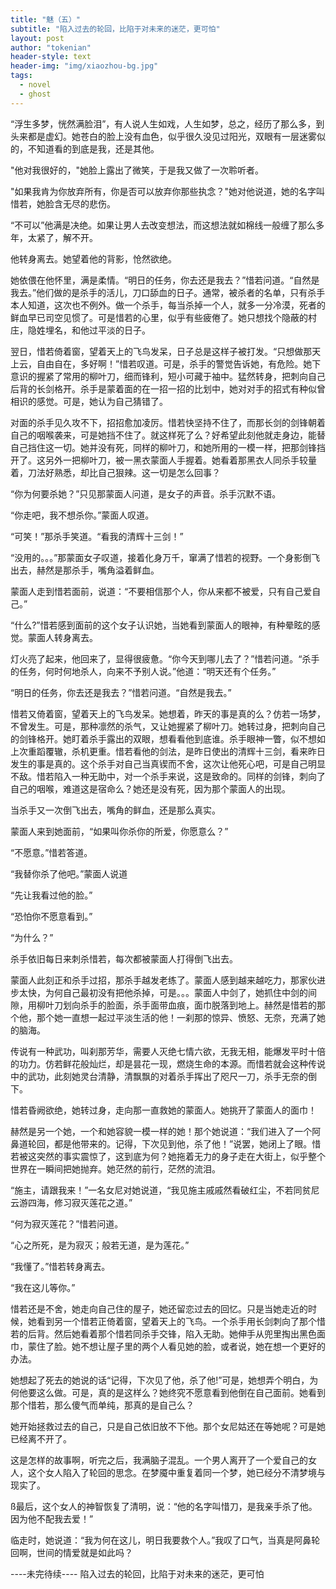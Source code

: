 ```yaml
---
title: "魅（五）"
subtitle: "陷入过去的轮回，比陷于对未来的迷茫，更可怕"
layout: post
author: "tokenian"
header-style: text
header-img: "img/xiaozhou-bg.jpg"
tags:
  - novel
  - ghost
---
```


“浮生多梦，恍然满脸泪”，有人说人生如戏，人生如梦，总之，经历了那么多，到头来都是虚幻。她苍白的脸上没有血色，似乎很久没见过阳光，双眼有一层迷雾似的，不知道看的到底是我，还是其他。

 "他对我很好的，"她脸上露出了微笑，于是我又做了一次聆听者。

 "如果我肯为你放弃所有，你是否可以放弃你那些执念？"她对他说道，她的名字叫惜若，她脸含无尽的悲伤。

 “不可以”他满是决绝。如果让男人去改变想法，而这想法就如棉线一般缠了那么多年，太紧了，解不开。

 他转身离去。她望着他的背影，怆然欲绝。

 她依偎在他怀里，满是柔情。“明日的任务，你去还是我去？”惜若问道。“自然是我去。”他们做的是杀手的活儿，刀口舔血的日子。通常，被杀者的名单，只有杀手本人知道，这次也不例外。做一个杀手，每当杀掉一个人，就多一分冷漠，死者的鲜血早已司空见惯了。可是惜若的心里，似乎有些疲倦了。她只想找个隐蔽的村庄，隐姓埋名，和他过平淡的日子。

翌日，惜若倚着窗，望着天上的飞鸟发呆，日子总是这样子被打发。“只想做那天上云，自由自在，多好啊！”惜若叹道。可是，杀手的警觉告诉她，有危险。她下意识的握紧了常用的柳叶刀，细而锋利，短小可藏于袖中。猛然转身，把刺向自己后背的长剑格开。杀手是蒙着面的在一招一招的比划中，她对对手的招式有种似曾相识的感觉。可是，她认为自己猜错了。

对面的杀手见久攻不下，招招愈加凌厉。惜若快坚持不住了，而那长剑的剑锋朝着自己的咽喉袭来，可是她挡不住了。就这样死了么？好希望此刻他就走身边，能替自己挡住这一切。她并没有死，同样的柳叶刀，和她所用的一模一样，把那剑锋挡开了。这另外一把柳叶刀，被一黑衣蒙面人手握着。她看着那黑衣人同杀手较量着，刀法好熟悉，却比自己狠辣。这一切是怎么回事？

“你为何要杀她？”只见那蒙面人问道，是女子的声音。杀手沉默不语。

 “你走吧，我不想杀你。”蒙面人叹道。

 “可笑！”那杀手笑道。“看我的清辉十三剑！”

“没用的。。。”那蒙面女子叹道，接着化身万千，窜满了惜若的视野。一个身影倒飞出去，赫然是那杀手，嘴角溢着鲜血。

蒙面人走到惜若面前，说道：“不要相信那个人，你从来都不被爱，只有自己爱自己。”

 “什么?”惜若感到面前的这个女子认识她，当她看到蒙面人的眼神，有种晕眩的感觉。蒙面人转身离去。

 灯火亮了起来，他回来了，显得很疲惫。“你今天到哪儿去了？”惜若问道。“杀手的任务，何时何地杀人，向来不予别人说。”他道：“明天还有个任务。”

 “明日的任务，你去还是我去？”惜若问道。“自然是我去。”

惜若又倚着窗，望着天上的飞鸟发呆。她想着，昨天的事是真的么？仿若一场梦，不曾发生。可是，那种凛然的杀气，又让她握紧了柳叶刀。她转过身，把刺向自己的剑锋格开。她盯着杀手露出的双眼，想看看他到底谁。杀手眼神一瞥，似不想如上次重蹈覆辙，杀机更重。惜若看他的剑法，是昨日使出的清辉十三剑，看来昨日发生的事是真的。这个杀手对自己当真锲而不舍，这次让他死心吧，可是自己明显不敌。惜若陷入一种无助中，对一个杀手来说，这是致命的。同样的剑锋，刺向了自己的咽喉，难道这是宿命么？她还是没有死，因为那个蒙面人的出现。

当杀手又一次倒飞出去，嘴角的鲜血，还是那么真实。

 蒙面人来到她面前，“如果叫你杀你的所爱，你愿意么？”

“不愿意。”惜若答道。

“我替你杀了他吧。”蒙面人说道

 “先让我看过他的脸。”

 “恐怕你不愿意看到。”

“为什么？”

杀手依旧每日来刺杀惜若，每次都被蒙面人打得倒飞出去。

蒙面人此刻正和杀手过招，那杀手越发老练了。蒙面人感到越来越吃力，那家伙进步太快，为何自己最初没有把他杀掉，可是。。。蒙面人中剑了，她抓住中剑的间隙，用柳叶刀划向杀手的脸面，杀手面带血痕，面巾脱落到地上。赫然是惜若的那个他，那个她一直想一起过平淡生活的他！一刹那的惊异、愤怒、无奈，充满了她的脑海。

传说有一种武功，叫刹那芳华，需要人灭绝七情六欲，无我无相，能爆发平时十倍的功力。仿若鲜花般灿烂，却是昙花一现，燃烧生命的本源。而惜若就会这种传说中的武功，此刻她灵台清静，清飘飘的对着杀手挥出了咫尺一刀，杀手无奈的倒下。

惜若昏阙欲绝，她转过身，走向那一直救她的蒙面人。她挑开了蒙面人的面巾！

赫然是另一个她，一个和她容貌一模一样的她！那个她说道：“我们进入了一个阿鼻道轮回，都是他带来的。记得，下次见到他，杀了他！”说罢，她闭上了眼。惜若被这突然的事实震惊了，这到底为何？她拖着无力的身子走在大街上，似乎整个世界在一瞬间把她抛弃。她茫然的前行，茫然的流泪。

“施主，请跟我来！”一名女尼对她说道，“我见施主戚戚然看破红尘，不若同贫尼云游四海，修习寂灭莲花之道。”

“何为寂灭莲花？”惜若问道。

“心之所死，是为寂灭；般若无道，是为莲花。”

“我懂了。”惜若转身离去。

“我在这儿等你。”

惜若还是不舍，她走向自己住的屋子，她还留恋过去的回忆。只是当她走近的时候，她看到另一个惜若正倚着窗，望着天上的飞鸟。一个杀手用长剑刺向了那个惜若的后背。然后她看着那个惜若同杀手交锋，陷入无助。她伸手从兜里掏出黑色面巾，蒙住了脸。她不想让屋子里的两个人看见她的脸，或者说，她在想一个更好的办法。

她想起了死去的她说的话“记得，下次见了他，杀了他!”可是，她想弄个明白，为何他要这么做。可是，真的是这样么？她终究不愿意看到他倒在自己面前。她看到那个惜若，那么傻气而单纯，那真的是自己么？

她开始拯救过去的自己，只是自己依旧放不下他。那个女尼姑还在等她呢？可是她已经离不开了。

这是怎样的故事啊，听完之后，我满脑子混乱。一个男人离开了一个爱自己的女人，这个女人陷入了轮回的思念。在梦魇中重复着同一个梦，她已经分不清梦境与现实了。

ß最后，这个女人的神智恢复了清明，说：“他的名字叫惜刀，是我亲手杀了他。因为他不配我去爱！”

临走时，她说道：“我为何在这儿，明日我要救个人。”我叹了口气，当真是阿鼻轮回啊，世间的情爱就是如此吗？

----未完待续----   陷入过去的轮回，比陷于对未来的迷茫，更可怕